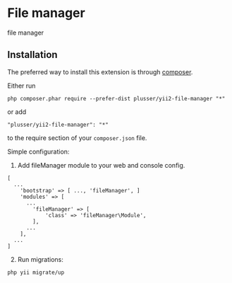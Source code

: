 File manager
====
file manager

Installation
------------

The preferred way to install this extension is through [composer](http://getcomposer.org/download/).

Either run

```
php composer.phar require --prefer-dist plusser/yii2-file-manager "*"
```

or add

```
"plusser/yii2-file-manager": "*"
```

to the require section of your `composer.json` file.

Simple configuration:

1. Add fileManager module to your web and console config.

```
[
  ...
    'bootstrap' => [ ..., 'fileManager', ]
    'modules' => [
      ...
        'fileManager' => [
            'class' => 'fileManager\Module',
        ],
      ...
    ],
  ...
]
```
2. Run migrations:

```
php yii migrate/up

```
